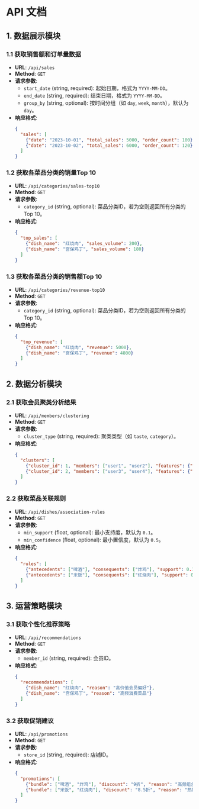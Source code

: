  # API 文档

## 1. 数据展示模块

### 1.1 获取销售额和订单量数据
- **URL**: `/api/sales`
- **Method**: `GET`
- **请求参数**:
  - `start_date` (string, required): 起始日期，格式为 `YYYY-MM-DD`。
  - `end_date` (string, required): 结束日期，格式为 `YYYY-MM-DD`。
  - `group_by` (string, optional): 按时间分组（如 `day`, `week`, `month`），默认为 `day`。
- **响应格式**:
  ```json
  {
    "sales": [
      {"date": "2023-10-01", "total_sales": 5000, "order_count": 100},
      {"date": "2023-10-02", "total_sales": 6000, "order_count": 120}
    ]
  }
  ```

### 1.2 获取各菜品分类的销量Top 10
- **URL**: `/api/categories/sales-top10`
- **Method**: `GET`
- **请求参数**:
  - `category_id` (string, optional): 菜品分类ID，若为空则返回所有分类的Top 10。
- **响应格式**:
  ```json
  {
    "top_sales": [
      {"dish_name": "红烧肉", "sales_volume": 200},
      {"dish_name": "宫保鸡丁", "sales_volume": 180}
    ]
  }
  ```

### 1.3 获取各菜品分类的销售额Top 10
- **URL**: `/api/categories/revenue-top10`
- **Method**: `GET`
- **请求参数**:
  - `category_id` (string, optional): 菜品分类ID，若为空则返回所有分类的Top 10。
- **响应格式**:
  ```json
  {
    "top_revenue": [
      {"dish_name": "红烧肉", "revenue": 5000},
      {"dish_name": "宫保鸡丁", "revenue": 4800}
    ]
  }
  ```

## 2. 数据分析模块

### 2.1 获取会员聚类分析结果
- **URL**: `/api/members/clustering`
- **Method**: `GET`
- **请求参数**:
  - `cluster_type` (string, required): 聚类类型（如 `taste`, `category`）。
- **响应格式**:
  ```json
  {
    "clusters": [
      {"cluster_id": 1, "members": ["user1", "user2"], "features": {"preference": "辣"}},
      {"cluster_id": 2, "members": ["user3", "user4"], "features": {"preference": "甜"}}
    ]
  }
  ```

### 2.2 获取菜品关联规则
- **URL**: `/api/dishes/association-rules`
- **Method**: `GET`
- **请求参数**:
  - `min_support` (float, optional): 最小支持度，默认为 `0.1`。
  - `min_confidence` (float, optional): 最小置信度，默认为 `0.5`。
- **响应格式**:
  ```json
  {
    "rules": [
      {"antecedents": ["啤酒"], "consequents": ["炸鸡"], "support": 0.15, "confidence": 0.75},
      {"antecedents": ["米饭"], "consequents": ["红烧肉"], "support": 0.12, "confidence": 0.65}
    ]
  }
  ```

## 3. 运营策略模块

### 3.1 获取个性化推荐策略
- **URL**: `/api/recommendations`
- **Method**: `GET`
- **请求参数**:
  - `member_id` (string, required): 会员ID。
- **响应格式**:
  ```json
  {
    "recommendations": [
      {"dish_name": "红烧肉", "reason": "高价值会员偏好"},
      {"dish_name": "宫保鸡丁", "reason": "高频消费菜品"}
    ]
  }
  ```

### 3.2 获取促销建议
- **URL**: `/api/promotions`
- **Method**: `GET`
- **请求参数**:
  - `store_id` (string, required): 店铺ID。
- **响应格式**:
  ```json
  {
    "promotions": [
      {"bundle": ["啤酒", "炸鸡"], "discount": "9折", "reason": "高频组合"},
      {"bundle": ["米饭", "红烧肉"], "discount": "8.5折", "reason": "热销组合"}
    ]
  }
  ```